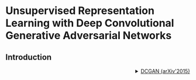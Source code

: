 # Unsupervised Representation Learning with Deep Convolutional Generative Adversarial Networks

## Introduction
<!-- [ALGORITHM] -->

<details>
<summary align="right"><a href="https://arxiv.org/abs/1511.06434">DCGAN (arXiv'2015)</a></summary>

```latex
@article{radford2015unsupervised,
  title={Unsupervised representation learning with deep convolutional generative adversarial networks},
  author={Radford, Alec and Metz, Luke and Chintala, Soumith},
  journal={arXiv preprint arXiv:1511.06434},
  year={2015},
  url={https://arxiv.org/abs/1511.06434},
}
```

## Results and models

<div align="center">
  <b> DCGAN 64x64, CelebA-Cropped</b>
  <br/>
  <img src="https://user-images.githubusercontent.com/12726765/113991928-871f9b80-9885-11eb-920e-d389c603fed8.png" width="800"/>
</div>

|   Models    |    Dataset     |           SWD            | MS-SSIM |                                                        Config                                                         |                                                                                                                       Download                                                                                                                        |
| :---------: | :------------: | :----------------------: | :-----: | :-------------------------------------------------------------------------------------------------------------------: | :---------------------------------------------------------------------------------------------------------------------------------------------------------------------------------------------------------------------------------------------------: |
| DCGAN 64x64 |  MNIST (64x64)| 21.16, 4.4, 8.41/11.32 | 0.1395  | [config](https://github.com/open-mmlab/mmgeneration/tree/master/configs/dcgan/dcgan_mnist-64_b128x1_Glr4e-4_Dlr1e-4_5k.py)  |         [model](https://download.openmmlab.com//mmgen/dcgan/dcgan_mnist-64_b128x1_Glr4e-4_Dlr1e-4_5k_20210512_163926-207a1eaf.pth?versionId=CAEQKxiBgMDTnYH_yhciIGY2MjAwMzBjZjZiZjQzODJhZWRhOTFiNjU4MzdhMWY2) &#124; [log](https://download.openmmlab.com//mmgen/dcgan/dcgan_mnist-64_b128x1_Glr4e-4_Dlr1e-4_5k_20210512_163926-207a1eaf.json?versionId=CAEQKxiBgMDOnYH_yhciIDg5NDUwMWFhYWZhZTQ5ZWQ4ZDA1MTIzODE5OTVlNGNk)         |
| DCGAN 64x64 | CelebA-Cropped |  8.93,10.53,50.32/23.26  | 0.2899  | [config](https://github.com/open-mmlab/mmgeneration/tree/master/configs/dcgan/dcgan_celeba-cropped_64_b128x1_300k.py) | [model](https://download.openmmlab.com/mmgen/dcgan/dcgan_celeba-cropped_64_b128x1_300kiter_20210408_161607-1f8a2277.pth) &#124; [log](https://download.openmmlab.com/mmgen/dcgan/dcgan_celeba-cropped_64_b128x1_300kiter_20210408_161607-1f8a2277.json) |
| DCGAN 64x64 |  LSUN-Bedroom  | 42.79, 34.55, 98.46/58.6 | 0.2095  | [config](https://github.com/open-mmlab/mmgeneration/tree/master/configs/dcgan/dcgan_lsun-bedroom_64x64_b128x1_5e.py)  |         [model](https://download.openmmlab.com/mmgen/dcgan/dcgan_lsun-bedroom_64_b128x1_5e_20210408_161713-117c498b.pth) &#124; [log](https://download.openmmlab.com/mmgen/dcgan/dcgan_lsun-bedroom_64_b128x1_5e_20210408_161713-117c498b.json)         |
